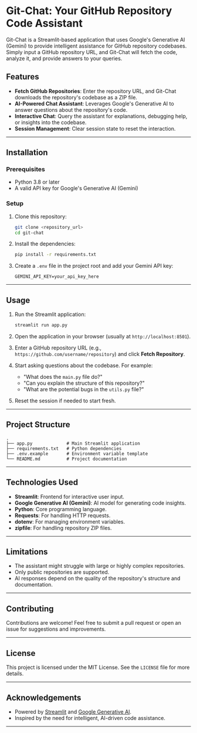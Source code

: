 # Git-Chat: Your GitHub Repository Code Assistant

Git-Chat is a Streamlit-based application that uses Google's Generative AI (Gemini) to provide intelligent assistance for GitHub repository codebases. Simply input a GitHub repository URL, and Git-Chat will fetch the code, analyze it, and provide answers to your queries.

## Features

- **Fetch GitHub Repositories**: Enter the repository URL, and Git-Chat downloads the repository's codebase as a ZIP file.
- **AI-Powered Chat Assistant**: Leverages Google's Generative AI to answer questions about the repository's code.
- **Interactive Chat**: Query the assistant for explanations, debugging help, or insights into the codebase.
- **Session Management**: Clear session state to reset the interaction.

---

## Installation

### Prerequisites
- Python 3.8 or later
- A valid API key for Google's Generative AI (Gemini)

### Setup

1. Clone this repository:
   ```bash
   git clone <repository_url>
   cd git-chat
   ```

2. Install the dependencies:
   ```bash
   pip install -r requirements.txt
   ```

3. Create a `.env` file in the project root and add your Gemini API key:
   ```plaintext
   GEMINI_API_KEY=your_api_key_here
   ```

---

## Usage

1. Run the Streamlit application:
   ```bash
   streamlit run app.py
   ```

2. Open the application in your browser (usually at `http://localhost:8501`).

3. Enter a GitHub repository URL (e.g., `https://github.com/username/repository`) and click **Fetch Repository**.

4. Start asking questions about the codebase. For example:
   - "What does the `main.py` file do?"
   - "Can you explain the structure of this repository?"
   - "What are the potential bugs in the `utils.py` file?"

5. Reset the session if needed to start fresh.

---

## Project Structure

```
.
├── app.py             # Main Streamlit application
├── requirements.txt   # Python dependencies
├── .env.example       # Environment variable template
└── README.md          # Project documentation
```

---

## Technologies Used

- **Streamlit**: Frontend for interactive user input.
- **Google Generative AI (Gemini)**: AI model for generating code insights.
- **Python**: Core programming language.
- **Requests**: For handling HTTP requests.
- **dotenv**: For managing environment variables.
- **zipfile**: For handling repository ZIP files.

---

## Limitations

- The assistant might struggle with large or highly complex repositories.
- Only public repositories are supported.
- AI responses depend on the quality of the repository's structure and documentation.

---

## Contributing

Contributions are welcome! Feel free to submit a pull request or open an issue for suggestions and improvements.

---

## License

This project is licensed under the MIT License. See the `LICENSE` file for more details.

---

## Acknowledgements

- Powered by [Streamlit](https://streamlit.io/) and [Google Generative AI](https://cloud.google.com/ai).
- Inspired by the need for intelligent, AI-driven code assistance.

--- 
